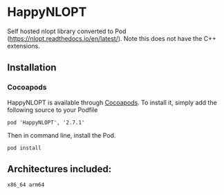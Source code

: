 # HappyNLOPT

Self hosted nlopt library converted to Pod (https://nlopt.readthedocs.io/en/latest/). Note this does not have the C++ extensions. 

## Installation

### Cocoapods

HappyNLOPT is available through [Cocoapods](http://cocoapods.org/). To install it, simply add the following source to your Podfile

```
pod 'HappyNLOPT', '2.7.1'
```

Then in command line, install the Pod.

```
pod install
```

## Architectures included: 

```
x86_64 arm64
```
